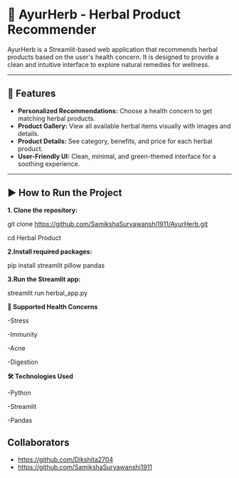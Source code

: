# 🌿 AyurHerb - Herbal Product Recommender

AyurHerb is a Streamlit-based web application that recommends herbal products based on the user's health concern. It is designed to provide a clean and intuitive interface to explore natural remedies for wellness.

---

## 🚀 Features

- **Personalized Recommendations:** Choose a health concern to get matching herbal products.  
- **Product Gallery:** View all available herbal items visually with images and details.  
- **Product Details:** See category, benefits, and price for each herbal product.  
- **User-Friendly UI:** Clean, minimal, and green-themed interface for a soothing experience.  

---

## ▶️ How to Run the Project
**1. Clone the repository:**

git clone https://github.com/SamikshaSuryawanshi1911/AyurHerb.git

cd Herbal Product

**2.Install required packages:**

pip install streamlit pillow pandas

**3.Run the Streamlit app:**
   
streamlit run herbal_app.py

**🧠 Supported Health Concerns**

-Stress

-Immunity

-Acne

-Digestion

**🛠️ Technologies Used**

-Python

-Streamlit

-Pandas

## Collaborators

- https://github.com/Dikshita2704
- https://github.com/SamikshaSuryawanshi1911


